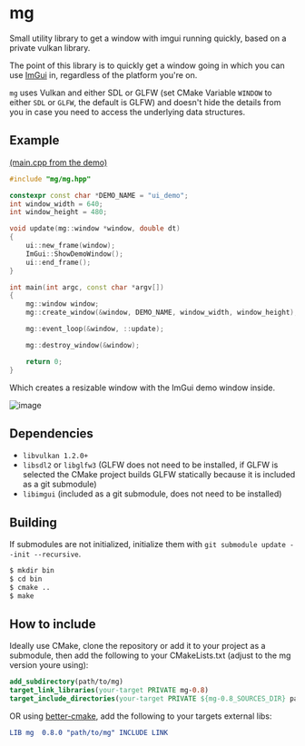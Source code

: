 # mg
Small utility library to get a window with imgui running quickly, based on a private vulkan library.

The point of this library is to quickly get a window going in which you can use [ImGui](https://github.com/ocornut/imgui) in, regardless of the platform you're on.

`mg` uses Vulkan and either SDL or GLFW (set CMake Variable `WINDOW` to either `SDL` or `GLFW`, the default is GLFW) and doesn't hide the details from you in case you need to access the underlying data structures.

## Example

[(main.cpp from the demo)](/demos/ui_demo/src/main.cpp)
```cpp
#include "mg/mg.hpp"

constexpr const char *DEMO_NAME = "ui_demo";
int window_width = 640;
int window_height = 480;

void update(mg::window *window, double dt)
{
    ui::new_frame(window);
    ImGui::ShowDemoWindow();
    ui::end_frame();
}

int main(int argc, const char *argv[])
{
    mg::window window;
    mg::create_window(&window, DEMO_NAME, window_width, window_height);

    mg::event_loop(&window, ::update);

    mg::destroy_window(&window);

    return 0;
}
```

Which creates a resizable window with the ImGui demo window inside.

![image](https://github.com/DaemonTsun/mg/assets/96687758/9765a554-0704-442f-abdb-a240cd562763)

## Dependencies

- `libvulkan 1.2.0+`
- `libsdl2` or `libglfw3` (GLFW does not need to be installed, if GLFW is selected the CMake project builds GLFW statically because it is included as a git submodule)
- `libimgui` (included as a git submodule, does not need to be installed)

## Building

If submodules are not initialized, initialize them with `git submodule update --init --recursive`.

```sh
$ mkdir bin
$ cd bin
$ cmake ..
$ make
```

## How to include

Ideally use CMake, clone the repository or add it to your project as a submodule, then add the following to your CMakeLists.txt (adjust to the mg version youre using):

```cmake
add_subdirectory(path/to/mg)
target_link_libraries(your-target PRIVATE mg-0.8)
target_include_directories(your-target PRIVATE ${mg-0.8_SOURCES_DIR} path/to/mg/ext/imgui)
```

OR using [better-cmake](https://github.com/DaemonTsun/better-cmake), add the following to your targets external libs:

```cmake
LIB mg  0.8.0 "path/to/mg" INCLUDE LINK
```
